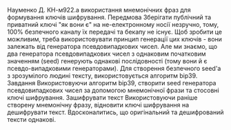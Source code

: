 Науменко Д. КН-м922.а використання мнемонічних фраз для формування ключів шифрування.
Передмова
Зберігати публічний та приватний ключі "як вони є" на не-електронному носії незручно, тому, 100% безпечного каналу їх передачі та бекапу не існує. Щоб зробити це можливим, треба використовувати принцип генерації цих ключів - вони залежать від генератора псевдовипадкових чисел. Але ми знаємо, що два генератора псевдовипадкових чисел з однаковим початковим значенням (seed) генерують однакові послідовності (тому вони й є псевдо-випадковими генераторами). Для створення безпечного seed'a з зрозумілого людині тексту, використовується алгоритм bip39.
Завдання
Використовуючи алгоритм bip39, створити seed генератора псевдовипадкових чисел за допомогою мнемонічної фрази та стосовні ключі шифрування.
Зашифрувати текст
Використовуючи раніше створену мнемонічну фразу, відновити ключі шифрування на дешифрувати текст. Вдосконалитись, що оригінальний та дешифрований тексти однакові.
